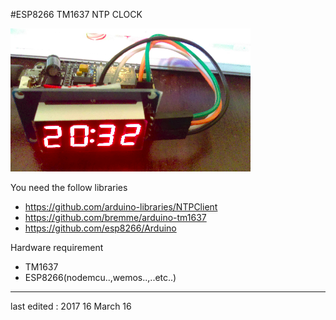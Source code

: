 #ESP8266 TM1637 NTP CLOCK

![esp8266_tm1637_ntp_clock](./image.png  "NTP_CLOCK")

You need the follow libraries
- https://github.com/arduino-libraries/NTPClient
- https://github.com/bremme/arduino-tm1637
- https://github.com/esp8266/Arduino

Hardware requirement 
- TM1637
- ESP8266(nodemcu..,wemos..,..etc..) 
---
last edited : 2017 16 March 16 
